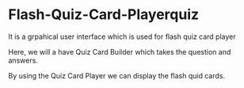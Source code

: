 # Flash-Quiz-Card-Playerquiz 

It is a grpahical user interface which is used for flash quiz card player

Here, we will a have Quiz Card Builder which takes the question and answers.

By using the Quiz Card Player we can display the flash quid cards.
